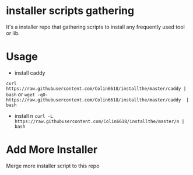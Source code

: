 # installer scripts gathering

It's a installer repo that gathering scripts to install any frequently used tool or lib.

Usage
=======

- install caddy

` curl https://raw.githubusercontent.com/Colin6618/installthe/master/caddy | bash `
	 or
` wget -qO- https://raw.githubusercontent.com/Colin6618/installthe/master/caddy  | bash `

- install n
` curl -L https://raw.githubusercontent.com/Colin6618/installthe/master/n | bash `


Add More Installer
===
Merge more installer script to this repo
